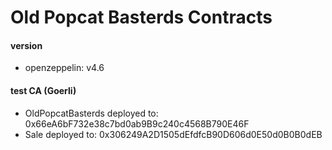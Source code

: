# Old Popcat Basterds Contracts

#### version
- openzeppelin: v4.6


#### test CA (Goerli)
- OldPopcatBasterds deployed to: 0x66eA6bF732e38c7bd0ab9B9c240c4568B790E46F
- Sale deployed to: 0x306249A2D1505dEfdfcB90D606d0E50d0B0B0dEB